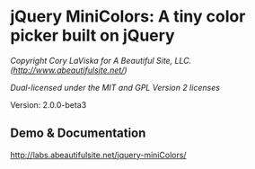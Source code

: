 # jQuery MiniColors: A tiny color picker built on jQuery

_Copyright Cory LaViska for A Beautiful Site, LLC. (http://www.abeautifulsite.net/)_

_Dual-licensed under the MIT and GPL Version 2 licenses_

Version: 2.0.0-beta3

## Demo & Documentation

http://labs.abeautifulsite.net/jquery-miniColors/
